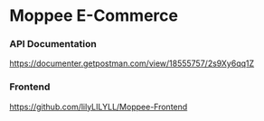 # Moppee E-Commerce

### API Documentation
https://documenter.getpostman.com/view/18555757/2s9Xy6qq1Z

### Frontend
https://github.com/lilyLILYLL/Moppee-Frontend
